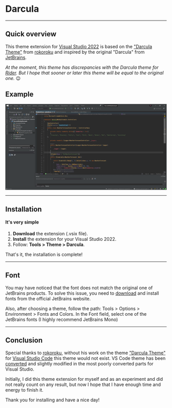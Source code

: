 # Darcula
___

## Quick overview
This theme extension for [Visual Studio 2022](https://visualstudio.microsoft.com/vs/)
is based on the
["Darcula Theme"](https://marketplace.visualstudio.com/items?itemName=rokoroku.vscode-theme-darcula)
from [rokoroku](https://marketplace.visualstudio.com/publishers/rokoroku)
and inspired by the original "Darcula" from [JetBrains](https://www.jetbrains.com/).

*At the moment, this theme has discrepancies with the Darcula theme for [Rider](https://www.jetbrains.com/rider/).
But I hope that sooner or later this theme will be equal to the original one.* 😉

## Example

![Example](https://github.com/FINNSEEFLY/Darcula-Theme-VS-2022/blob/master/Example.png)
___
## Installation

#### It's very simple

1. **Download** the extension (.vsix file).
2. **Install** the extension for your Visual Studio 2022.
3. Follow: **Tools > Theme > Darcula**.

That's it, the installation is complete!

___
## Font
You may have noticed that the font does not match the original one of JetBrains products.
To solve this issue, you need to [download](https://www.jetbrains.com/lp/mono/) 
and install fonts from the official JetBrains website.

Also, after choosing a theme, follow the path: Tools > Options > Environment > Fonts and Colors. 
In the Font field, select one of the JetBrains fonts (I highly recommend JetBrains Mono)

___
## Conclusion
Special thanks to [rokoroku](https://marketplace.visualstudio.com/publishers/rokoroku),
without his work on the theme ["Darcula Theme"](https://marketplace.visualstudio.com/items?itemName=rokoroku.vscode-theme-darcula)
for [Visual Studio Code](https://code.visualstudio.com/)
 this theme would not exist. VS Code theme has been [converted](https://github.com/microsoft/theme-converter-for-vs)
and slightly modified in the most poorly converted parts for Visual Studio.

Initially, I did this theme extension for myself and as an experiment and did not really count on any result, but now I hope that I have enough time and energy to finish it.

Thank you for installing and have a nice day!

